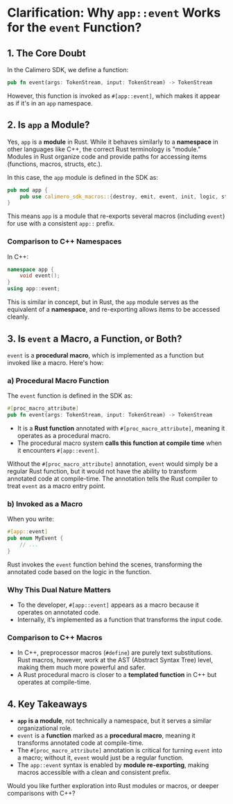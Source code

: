 # **Clarification: Why `app::event` Works for the `event` Function?**

## **1. The Core Doubt**

In the Calimero SDK, we define a function:

```rust
pub fn event(args: TokenStream, input: TokenStream) -> TokenStream
```

However, this function is invoked as `#[app::event]`, which makes it appear as if it's in an `app` namespace.

## **2. Is `app` a Module?**

Yes, `app` is a **module** in Rust. While it behaves similarly to a **namespace** in other languages like C++, the correct Rust terminology is "module." Modules in Rust organize code and provide paths for accessing items (functions, macros, structs, etc.).

In this case, the `app` module is defined in the SDK as:

```rust
pub mod app {
    pub use calimero_sdk_macros::{destroy, emit, event, init, logic, state};
}
```

This means `app` is a module that re-exports several macros (including `event`) for use with a consistent `app::` prefix.

### **Comparison to C++ Namespaces**

In C++:

```cpp
namespace app {
    void event();
}
using app::event;
```

This is similar in concept, but in Rust, the `app` module serves as the equivalent of a **namespace**, and re-exporting allows items to be accessed cleanly.

## **3. Is `event` a Macro, a Function, or Both?**

`event` is a **procedural macro**, which is implemented as a function but invoked like a macro. Here's how:

### **a) Procedural Macro Function**

The `event` function is defined in the SDK as:

```rust
#[proc_macro_attribute]
pub fn event(args: TokenStream, input: TokenStream) -> TokenStream
```

- It is a **Rust function** annotated with `#[proc_macro_attribute]`, meaning it operates as a procedural macro.
- The procedural macro system **calls this function at compile time** when it encounters `#[app::event]`.

Without the `#[proc_macro_attribute]` annotation, `event` would simply be a regular Rust function, but it would not have the ability to transform annotated code at compile-time. The annotation tells the Rust compiler to treat `event` as a macro entry point.

### **b) Invoked as a Macro**

When you write:

```rust
#[app::event]
pub enum MyEvent {
    // ...
}
```

Rust invokes the `event` function behind the scenes, transforming the annotated code based on the logic in the function.

### **Why This Dual Nature Matters**

- To the developer, `#[app::event]` appears as a macro because it operates on annotated code.
- Internally, it’s implemented as a function that transforms the input code.

### **Comparison to C++ Macros**

- In C++, preprocessor macros (`#define`) are purely text substitutions. Rust macros, however, work at the AST (Abstract Syntax Tree) level, making them much more powerful and safer.
- A Rust procedural macro is closer to a **templated function** in C++ but operates at compile-time.

## **4. Key Takeaways**

- **`app` is a module**, not technically a namespace, but it serves a similar organizational role.
- `event` is a **function** marked as a **procedural macro**, meaning it transforms annotated code at compile-time.
- The `#[proc_macro_attribute]` annotation is critical for turning `event` into a macro; without it, `event` would just be a regular function.
- The `app::event` syntax is enabled by **module re-exporting**, making macros accessible with a clean and consistent prefix.

Would you like further exploration into Rust modules or macros, or deeper comparisons with C++?
